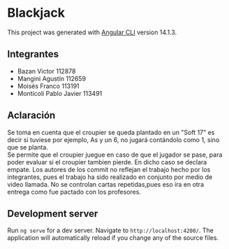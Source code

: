 # Blackjack

This project was generated with [Angular CLI](https://github.com/angular/angular-cli) version 14.1.3.

## Integrantes

- Bazan Victor 112878
- Mangini Agustín 112659 
- Moisés Franco 113191 
- Montícoli Pablo Javier 113491

## Aclaración

Se toma en cuenta que el croupier se queda plantado en un "Soft 17" es decir si tuviese por ejemplo, As y un 6, no jugará contándolo como 1, sino que se planta.  
Se permite que el croupier juegue en caso de que el jugador se pase, para poder evaluar si el croupier tambien pierde. En dicho caso se declara empate. 
Los autores de los commit no reflejan el trabajo hecho por los integrantes, pues el trabajo ha sido realizado en conjunto por medio de video llamada. 
No se controlan cartas repetidas,pues eso ira en otra entrega como fue pactado con los profesores.

## Development server

Run `ng serve` for a dev server. Navigate to `http://localhost:4200/`. The application will automatically reload if you change any of the source files.

